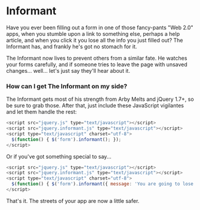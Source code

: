 # Informant

Have you ever been filling out a form in one of those fancy-pants "Web 2.0" apps, when you stumble upon a link to something else, perhaps a help article, and when you click it you lose all the info you just filled out? The Informant has, and frankly he's got no stomach for it.

The Informant now lives to prevent others from a similar fate. He watches your forms carefully, and if someone tries to leave the page with unsaved changes… well… let's just say they'll hear about it.

### How can I get The Informant on my side?

The Informant gets most of his strength from Arby Melts and jQuery 1.7+, so be sure to grab those. After that, just include these JavaScript vigilantes and let them handle the rest:

```javascript
<script src="jquery.js" type="text/javascript"></script>
<script src="jquery.informant.js" type="text/javascript"></script>
<script type="text/javascript" charset="utf-8">
  $(function() { $('form').informant(); });
</script>
```

Or if you've got something special to say...

```javascript
<script src="jquery.js" type="text/javascript"></script>
<script src="jquery.informant.js" type="text/javascript"></script>
<script type="text/javascript" charset="utf-8">
  $(function() { $('form').informant({ message: 'You are going to lose all your hard work!' }); });
</script>
```

That's it. The streets of your app are now a little safer.
